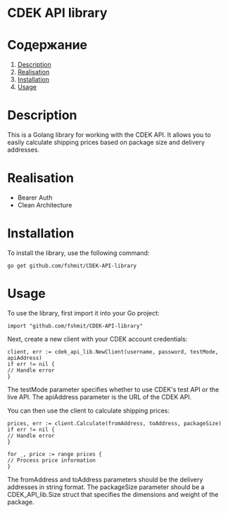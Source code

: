 # CDEK API library

<!-- ToC start -->
# Содержание

1. [Description](#Description)
2. [Realisation](#Realisation)
3. [Installation](#Installation)
4. [Usage](#Usage)

[//]: # (1. [Примеры]&#40;#Примеры&#41;)
<!-- ToC end -->

# Description

This is a Golang library for working with the CDEK API. It allows you to easily calculate shipping prices based on package size and delivery addresses.

# Realisation

- Bearer Auth
- Clean Architecture

# Installation

To install the library, use the following command:

```go get github.com/fshmit/CDEK-API-library```

# Usage

To use the library, first import it into your Go project:

```import "github.com/fshmit/CDEK-API-library"```

Next, create a new client with your CDEK account credentials:

```
client, err := cdek_api_lib.NewClient(username, password, testMode, apiAddress)
if err != nil {
// Handle error
}
```

The testMode parameter specifies whether to use CDEK's test API or the live API. The apiAddress parameter is the URL of the CDEK API.

You can then use the client to calculate shipping prices:

```
prices, err := client.Calculate(fromAddress, toAddress, packageSize)
if err != nil {
// Handle error
}

for _, price := range prices {
// Process price information
}
```

The fromAddress and toAddress parameters should be the delivery addresses in string format. The packageSize parameter should be a CDEK_API_lib.Size struct that specifies the dimensions and weight of the package.
